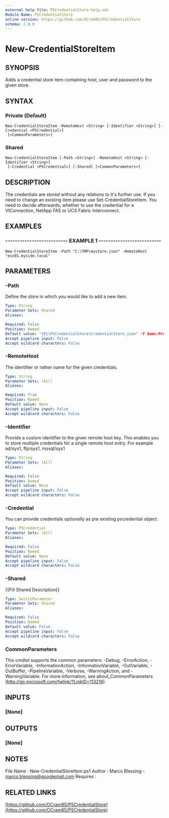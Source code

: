 ```yaml
---
external help file: PSCredentialStore-help.xml
Module Name: PSCredentialStore
online version: https://github.com/OCram85/PSCredentialStore
schema: 2.0.0
---
```


# New-CredentialStoreItem

## SYNOPSIS
Adds a credential store item containing host, user and password to the given store.

## SYNTAX

### Private (Default)
```
New-CredentialStoreItem -RemoteHost <String> [-Identifier <String>] [-Credential <PSCredential>]
 [<CommonParameters>]
```

### Shared
```
New-CredentialStoreItem [-Path <String>] -RemoteHost <String> [-Identifier <String>]
 [-Credential <PSCredential>] [-Shared] [<CommonParameters>]
```

## DESCRIPTION
The credentials are stored without any relations to it's further use.
If you need to change an existing
item please use Set-CredentialStoreItem.
You need to decide afterwards, whether to use the credential for
a VIConnection, NetApp FAS or UCS Fabric Interconnect.

## EXAMPLES

### -------------------------- EXAMPLE 1 --------------------------
```
New-CredentialStoreItem -Path "C:\TMP\mystore.json" -RemoteHost "esx01.myside.local"
```

## PARAMETERS

### -Path
Define the store in which you would like to add a new item.

```yaml
Type: String
Parameter Sets: Shared
Aliases: 

Required: False
Position: Named
Default value: "{0}\PSCredentialStore\CredentialStore.json" -f $env:ProgramData
Accept pipeline input: False
Accept wildcard characters: False
```

### -RemoteHost
The identifier or rather name for the given credentials.

```yaml
Type: String
Parameter Sets: (All)
Aliases: 

Required: True
Position: Named
Default value: None
Accept pipeline input: False
Accept wildcard characters: False
```

### -Identifier
Provide a custom identifier to the given remote host key.
This enables you to store multiple credentials
for a single remote host entry.
For example ad/sys1, ftp/sys1, mssql/sys1

```yaml
Type: String
Parameter Sets: (All)
Aliases: 

Required: False
Position: Named
Default value: None
Accept pipeline input: False
Accept wildcard characters: False
```

### -Credential
You can provide credentials optionally as pre existing pscredential object.

```yaml
Type: PSCredential
Parameter Sets: (All)
Aliases: 

Required: False
Position: Named
Default value: None
Accept pipeline input: False
Accept wildcard characters: False
```

### -Shared
{{Fill Shared Description}}

```yaml
Type: SwitchParameter
Parameter Sets: Shared
Aliases: 

Required: False
Position: Named
Default value: False
Accept pipeline input: False
Accept wildcard characters: False
```

### CommonParameters
This cmdlet supports the common parameters: -Debug, -ErrorAction, -ErrorVariable, -InformationAction, -InformationVariable, -OutVariable, -OutBuffer, -PipelineVariable, -Verbose, -WarningAction, and -WarningVariable. For more information, see about_CommonParameters (http://go.microsoft.com/fwlink/?LinkID=113216).

## INPUTS

### [None]

## OUTPUTS

### [None]

## NOTES
File Name   : New-CredentialStoreItem.ps1
Author      : Marco Blessing - marco.blessing@googlemail.com
Requires    :

## RELATED LINKS

[https://github.com/OCram85/PSCredentialStore](https://github.com/OCram85/PSCredentialStore)

